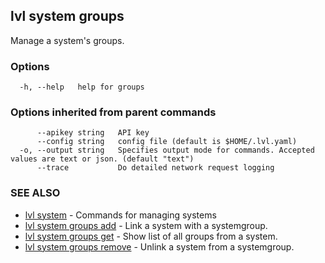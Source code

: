 ## lvl system groups

Manage a system's groups.

### Options

```
  -h, --help   help for groups
```

### Options inherited from parent commands

```
      --apikey string   API key
      --config string   config file (default is $HOME/.lvl.yaml)
  -o, --output string   Specifies output mode for commands. Accepted values are text or json. (default "text")
      --trace           Do detailed network request logging
```

### SEE ALSO

* [lvl system](lvl_system.md)	 - Commands for managing systems
* [lvl system groups add](lvl_system_groups_add.md)	 - Link a system with a systemgroup.
* [lvl system groups get](lvl_system_groups_get.md)	 - Show list of all groups from a system.
* [lvl system groups remove](lvl_system_groups_remove.md)	 - Unlink a system from a systemgroup.

